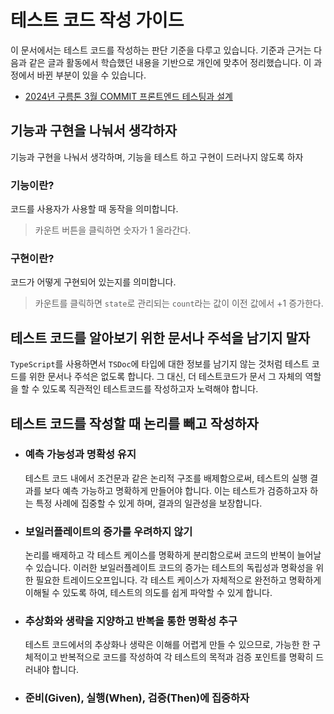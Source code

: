 # 테스트 코드 작성 가이드

이 문서에서는 테스트 코드를 작성하는 판단 기준을 다루고 있습니다. 기준과 근거는 다음과 같은 글과 활동에서 학습했던 내용을 기반으로 개인에 맞추어 정리했습니다. 이 과정에서 바뀐 부분이 있을 수 있습니다.

- [2024년 구름톤 3월 COMMIT 프론트엔드 테스팅과 설계](https://tech.goorm.io/2404_commit/)

## 기능과 구현을 나눠서 생각하자

기능과 구현을 나눠서 생각하며, 기능을 테스트 하고 구현이 드러나지 않도록 하자

### 기능이란?

코드를 사용자가 사용할 때 동작을 의미합니다.

> 카운트 버튼을 클릭하면 숫자가 1 올라간다.

### 구현이란?

코드가 어떻게 구현되어 있는지를 의미합니다.

> 카운트를 클릭하면 `state`로 관리되는 `count`라는 값이 이전 값에서 +1 증가한다.

## 테스트 코드를 알아보기 위한 문서나 주석을 남기지 말자

`TypeScript`를 사용하면서 `TSDoc`에 타입에 대한 정보를 남기지 않는 것처럼 테스트 코드를 위한 문서나 주석은 없도록 합니다. 그 대신, 더 테스트코드가 문서 그 자체의 역할을 할 수 있도록 직관적인 테스트코드를 작성하고자 노력해야 합니다.

## 테스트 코드를 작성할 때 논리를 빼고 작성하자

- ### 예측 가능성과 명확성 유지

  테스트 코드 내에서 조건문과 같은 논리적 구조를 배제함으로써, 테스트의 실행 결과를 보다 예측 가능하고 명확하게 만들어야 합니다. 이는 테스트가 검증하고자 하는 특정 사례에 집중할 수 있게 하며, 결과의 일관성을 보장합니다.

- ### 보일러플레이트의 증가를 우려하지 않기

  논리를 배제하고 각 테스트 케이스를 명확하게 분리함으로써 코드의 반복이 늘어날 수 있습니다. 이러한 보일러플레이트 코드의 증가는 테스트의 독립성과 명확성을 위한 필요한 트레이드오프입니다. 각 테스트 케이스가 자체적으로 완전하고 명확하게 이해될 수 있도록 하여, 테스트의 의도를 쉽게 파악할 수 있게 합니다.

- ### 추상화와 생략을 지양하고 반복을 통한 명확성 추구

  테스트 코드에서의 추상화나 생략은 이해를 어렵게 만들 수 있으므로, 가능한 한 구체적이고 반복적으로 코드를 작성하여 각 테스트의 목적과 검증 포인트를 명확히 드러내야 합니다.

- ### 준비(Given), 실행(When), 검증(Then)에 집중하자
